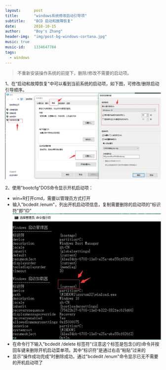```yaml
---
layout:      post
title:       "windows系统修改启动引导项"
subtitle:    "BCD 启动和故障恢复"
date:        2018-10-15
author:      "Boy's Zhang"
header-img:  "img/post-bg-windows-cortana.jpg"
music: true
music-id:    1334647784
tags:
  - windows
---
```



> 不重新安装操作系统的前提下，删除/修改不需要的启动项。


1、在“启动和故障恢复”中可以看到当前系统的启动项，如下图，可修改/删除启动引导顺序。
![启动和故障恢复](/img/in-post/2018-10-15-windows-bcd/post-bg-system.jpg)

2、使用"bootcfg"DOS命令显示开机启动项：

+ win+R打开cmd，需要以管理员方式打开
+ 输入"bcdedit /enum"，列出开机启动项信息，复制需要删除的启动项的"标识符"即"ID"
  ![bcdedit](/img/in-post/2018-10-15-windows-bcd/bcdedit_enum.jpg)
+ 在命令行下输入"bcdedit /delete 标签符"(注意这个标签是包含{}的)命令并按回车键来删除开机启动菜单项。其中“标识符”是通过右击“粘贴”过来的
+ 显示"操作成功完成"时删除成功，通过"bcdedit /enum"命令显示已无不需要的开机启动项了





